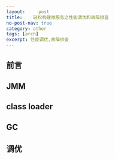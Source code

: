 ```yaml
---
layout:     post
title:    轻松构建微服务之性能调优和故障排查
no-post-nav: true
category: other
tags: [arch]
excerpt: 性能调优,故障排查
---
```


## 前言


## JMM

## class loader

## GC

## 调优